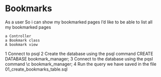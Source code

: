 # Bookmarks

As a user
So i can show my bookmarked pages
I’d like to be able to list all my bookmarked pages


    a Controller
    a Bookmark class
    A bookmark view



   1 Connect to psql
   2 Create the database using the psql command CREATE DATABASE bookmark_manager;
   3 Connect to the database using the pqsl command \c bookmark_manager;
   4 Run the query we have saved in the file 01_create_bookmarks_table.sql
